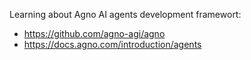 Learning about Agno AI agents development framewort:

- https://github.com/agno-agi/agno
- https://docs.agno.com/introduction/agents
